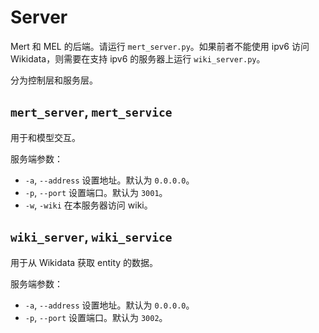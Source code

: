 # Server

Mert 和 MEL 的后端。请运行 `mert_server.py`。如果前者不能使用 ipv6 访问 Wikidata，则需要在支持 ipv6 的服务器上运行  `wiki_server.py`。

分为控制层和服务层。

## `mert_server`, `mert_service`

用于和模型交互。

服务端参数：

- `-a`, `--address` 设置地址。默认为 `0.0.0.0`。
- `-p`, `--port` 设置端口。默认为 `3001`。
- `-w`, `-wiki` 在本服务器访问 wiki。

## `wiki_server`, `wiki_service`

用于从 Wikidata 获取 entity 的数据。

服务端参数：

- `-a`, `--address` 设置地址。默认为 `0.0.0.0`。
- `-p`, `--port` 设置端口。默认为 `3002`。